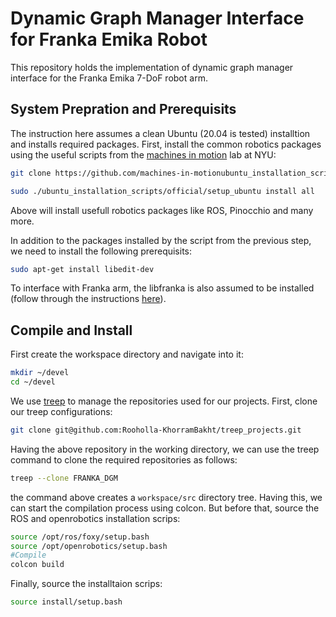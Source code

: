 # Dynamic Graph Manager Interface for Franka Emika Robot
This repository holds the implementation of dynamic graph manager interface for the Franka Emika 7-DoF robot arm.

## System Prepration and Prerequisits

The instruction here assumes a clean Ubuntu (20.04 is tested) installtion and installs required packages. First, install the common robotics packages using the useful scripts from the [machines in motion](http://wp.nyu.edu/machinesinmotion/) lab at NYU:

``` bash
git clone https://github.com/machines-in-motionubuntu_installation_scripts.git

sudo ./ubuntu_installation_scripts/official/setup_ubuntu install all
```

Above will install usefull robotics packages like ROS, Pinocchio and many more. 

In addition to the packages installed by the script from the previous step, we need to install the following prerequisits:

``` bash
sudo apt-get install libedit-dev
```

To interface with Franka arm, the libfranka is also assumed to be installed (follow through the instructions [here](https://frankaemika.github.io/docs/installation_linux.html)). 

## Compile and Install

First create the workspace directory and navigate into it:
```bash
mkdir ~/devel
cd ~/devel
```
We use [treep](https://pypi.org/project/treep/) to manage the repositories used for our projects. First, clone our treep configurations:

```bash
git clone git@github.com:Rooholla-KhorramBakht/treep_projects.git
```

Having the above repository in the working directory, we can use the treep command to clone the required repositories as follows:

```bash
treep --clone FRANKA_DGM
```
the command above creates a `workspace/src` directory tree. Having this, we can start the compilation process using colcon. But before that, source the ROS and openrobotics installation scrips:

```bash
source /opt/ros/foxy/setup.bash
source /opt/openrobotics/setup.bash
#Compile
colcon build
```

Finally, source the installtaion scrips:
```bash
source install/setup.bash
```
